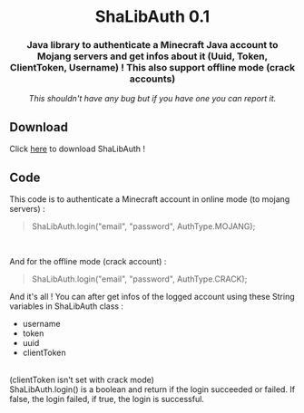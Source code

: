 <div align="center">
  <h1>ShaLibAuth 0.1</h1>

### Java library to authenticate a Minecraft Java account to Mojang servers and get infos about it (Uuid, Token, ClientToken, Username) ! This also support offline mode (crack accounts)
_This shouldn't have any bug but if you have one you can report it._
</div>

**Download**
------
Click [here](https://github.com/Shawiizz/ShaLibAuth/releases/download/shalibauth/ShaLibAuth_0.1.jar) to download ShaLibAuth !

**Code**
------
This code is to authenticate a Minecraft account in online mode (to mojang servers) :
> ShaLibAuth.login("email", "password", AuthType.MOJANG);
<br>

And for the offline mode (crack account) :
> ShaLibAuth.login("email", "password", AuthType.CRACK);

And it's all ! You can after get infos of the logged account using these String variables in ShaLibAuth class :
- username
- token
- uuid
- clientToken
<br>
(clientToken isn't set with crack mode)
<br>
ShaLibAuth.login() is a boolean and return if the login succeeded or failed. If false, the login failed, if true, the login is successful.
